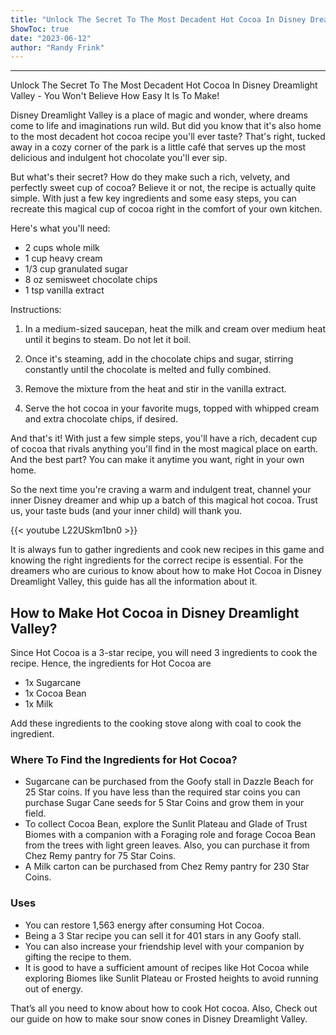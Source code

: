 ```yaml
---
title: "Unlock The Secret To The Most Decadent Hot Cocoa In Disney Dreamlight Valley - You Won't Believe How Easy It Is To Make!"
ShowToc: true 
date: "2023-06-12"
author: "Randy Frink"
---
```

*****
Unlock The Secret To The Most Decadent Hot Cocoa In Disney Dreamlight Valley - You Won't Believe How Easy It Is To Make!

Disney Dreamlight Valley is a place of magic and wonder, where dreams come to life and imaginations run wild. But did you know that it's also home to the most decadent hot cocoa recipe you'll ever taste? That's right, tucked away in a cozy corner of the park is a little café that serves up the most delicious and indulgent hot chocolate you'll ever sip.

But what's their secret? How do they make such a rich, velvety, and perfectly sweet cup of cocoa? Believe it or not, the recipe is actually quite simple. With just a few key ingredients and some easy steps, you can recreate this magical cup of cocoa right in the comfort of your own kitchen.

Here's what you'll need:

- 2 cups whole milk
- 1 cup heavy cream
- 1/3 cup granulated sugar
- 8 oz semisweet chocolate chips
- 1 tsp vanilla extract

Instructions:

1. In a medium-sized saucepan, heat the milk and cream over medium heat until it begins to steam. Do not let it boil.

2. Once it's steaming, add in the chocolate chips and sugar, stirring constantly until the chocolate is melted and fully combined.

3. Remove the mixture from the heat and stir in the vanilla extract.

4. Serve the hot cocoa in your favorite mugs, topped with whipped cream and extra chocolate chips, if desired.

And that's it! With just a few simple steps, you'll have a rich, decadent cup of cocoa that rivals anything you'll find in the most magical place on earth. And the best part? You can make it anytime you want, right in your own home.

So the next time you're craving a warm and indulgent treat, channel your inner Disney dreamer and whip up a batch of this magical hot cocoa. Trust us, your taste buds (and your inner child) will thank you.

{{< youtube L22USkm1bn0 >}} 



It is always fun to gather ingredients and cook new recipes in this game and knowing the right ingredients for the correct recipe is essential. For the dreamers who are curious to know about how to make Hot Cocoa in Disney Dreamlight Valley, this guide has all the information about it.
 
## How to Make Hot Cocoa in Disney Dreamlight Valley?
 

 
Since Hot Cocoa is a 3-star recipe, you will need 3 ingredients to cook the recipe. Hence, the ingredients for Hot Cocoa are
 
- 1x Sugarcane
 - 1x Cocoa Bean
 - 1x Milk

 
Add these ingredients to the cooking stove along with coal to cook the ingredient.
 
### Where To Find the Ingredients for Hot Cocoa?
 
- Sugarcane can be purchased from the Goofy stall in Dazzle Beach for 25 Star coins. If you have less than the required star coins you can purchase Sugar Cane seeds for 5 Star Coins and grow them in your field.
 - To collect Cocoa Bean, explore the Sunlit Plateau and Glade of Trust Biomes with a companion with a Foraging role and forage Cocoa Bean from the trees with light green leaves. Also, you can purchase it from Chez Remy pantry for 75 Star Coins.
 - A Milk carton can be purchased from Chez Remy pantry for 230 Star Coins.

 
### Uses
 
- You can restore 1,563 energy after consuming Hot Cocoa.
 - Being a 3 Star recipe you can sell it for 401 stars in any Goofy stall.
 - You can also increase your friendship level with your companion by gifting the recipe to them.
 - It is good to have a sufficient amount of recipes like Hot Cocoa while exploring Biomes like Sunlit Plateau or Frosted heights to avoid running out of energy.

 
That’s all you need to know about how to cook Hot cocoa. Also, Check out our guide on how to make sour snow cones in Disney Dreamlight Valley.




